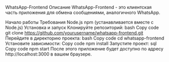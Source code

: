 WhatsApp-Frontend
Описание
WhatsApp-Frontend - это клиентская часть приложения для обмена сообщениями, аналогичного WhatsApp.

Начало работы
Требования
Node.js
npm (устанавливается вместе с Node.js)
Установка и запуск
Клонируйте репозиторий:
bash
Copy code
git clone https://github.com/yourusername/whatsapp-frontend.git
Перейдите в директорию проекта:
bash
Copy code
cd whatsapp-frontend
Установите зависимости:
Copy code
npm install
Запустите проект:
sql
Copy code
npm start
После этого приложение будет доступно по адресу http://localhost:3000 в вашем браузере.
